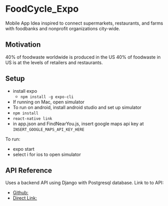 # FoodCycle_Expo
Mobile App Idea inspired to connect supermarkets, restaurants, and farms with foodbanks and nonprofit organizations city-wide.

## Motivation 
40% of foodwaste worldwide is produced in the US
40% of foodwaste in US is at the levels of retailers and restaurants. 

## Setup 
- install expo 
  - `npm install -g expo-cli`
- If running on Mac, open simulator 
- To run on android, install android studio and set up simulator 
- `npm install`
- `react-native link`
- in app.json and FindNearYou.js, insert google maps api key at `INSERT_GOOGLE_MAPS_API_KEY_HERE`

To run: 
- expo start
- select i for ios to open simulator 

## API Reference
Uses a backend API using Django with Postgresql database. 
Link to to API:
- [Github:](https://github.com/hertweckhr1/api_foodcycle)
- [Direct Link:](http://104.199.122.67:8000/api/user/donee-info/)
